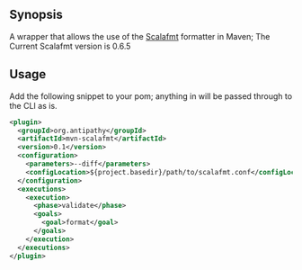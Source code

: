 ## Synopsis

A wrapper that allows the use of the [Scalafmt](https://github.com/olafurpg/scalafmt/) formatter in Maven;
The Current Scalafmt version is 0.6.5

## Usage

Add the following snippet to your pom; anything in <parameters> will be
passed through to the CLI as is.

```xml
<plugin>
  <groupId>org.antipathy</groupId>
  <artifactId>mvn-scalafmt</artifactId>
  <version>0.1</version>
  <configuration>
    <parameters>--diff</parameters>
    <configLocation>${project.basedir}/path/to/scalafmt.conf</configLocation>
  </configuration>
  <executions>
    <execution>
      <phase>validate</phase>
      <goals>
        <goal>format</goal>
      </goals>
    </execution>
  </executions>
</plugin>
```
